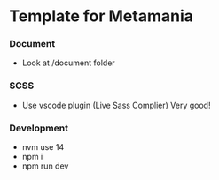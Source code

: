 # Template for Metamania

### Document
- Look at /document folder

### SCSS
- Use vscode plugin (Live Sass Complier)  Very good!

### Development
- nvm use 14
- npm i
- npm run dev
